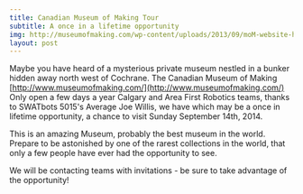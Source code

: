 ```yaml
---
title: Canadian Museum of Making Tour
subtitle: A once in a lifetime opportunity
img: http://museumofmaking.com/wp-content/uploads/2013/09/moM-website-header.jpg
layout: post
---
```


Maybe you have heard of a mysterious private museum nestled in a bunker hidden away north west of Cochrane. The Canadian Museum of Making [http://www.museumofmaking.com/](http://www.museumofmaking.com/) Only open a few days a year Calgary and Area First Robotics teams, thanks to SWATbots 5015's Average Joe Willis, we have which may be a once in lifetime opportunity, a chance to visit Sunday September 14th, 2014. 

This is an amazing Museum, probably the best museum in the world. Prepare to be astonished by one of the rarest collections in the world, that only a few people have ever had the opportunity to see.

We will be contacting teams with invitations - be sure to take advantage of the opportunity!
